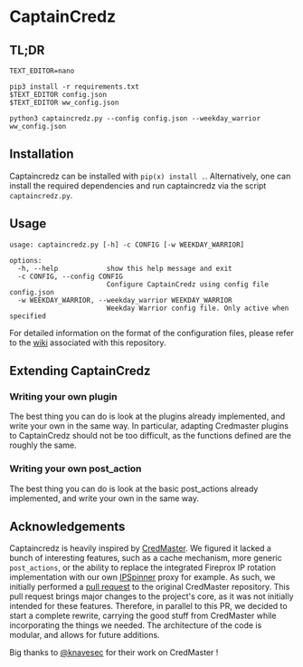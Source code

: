 # CaptainCredz

## TL;DR

```
TEXT_EDITOR=nano

pip3 install -r requirements.txt
$TEXT_EDITOR config.json
$TEXT_EDITOR ww_config.json

python3 captaincredz.py --config config.json --weekday_warrior ww_config.json
```

## Installation

Captaincredz can be installed with `pip(x) install .`. Alternatively, one can install the required dependencies and run captaincredz via the script `captaincredz.py`.

## Usage

```
usage: captaincredz.py [-h] -c CONFIG [-w WEEKDAY_WARRIOR]

options:
  -h, --help            show this help message and exit
  -c CONFIG, --config CONFIG
                        Configure CaptainCredz using config file config.json
  -w WEEKDAY_WARRIOR, --weekday_warrior WEEKDAY_WARRIOR
                        Weekday Warrior config file. Only active when specified
```

For detailed information on the format of the configuration files, please refer to the [wiki](https://github.com/synacktiv/captaincredz/wiki) associated with this repository.

## Extending CaptainCredz

### Writing your own plugin

The best thing you can do is look at the plugins already implemented, and write your own in the same way. In particular, adapting Credmaster plugins to CaptainCredz should not be too difficult, as the functions defined are the roughly the same.

### Writing your own post_action

The best thing you can do is look at the basic post_actions already implemented, and write your own in the same way.

## Acknowledgements

Captaincredz is heavily inspired by [CredMaster](https://github.com/knavesec/CredMaster). We figured it lacked a bunch of interesting features, such as a cache mechanism, more generic `post_actions`, or the ability to replace the integrated Fireprox IP rotation implementation with our own [IPSpinner](https://github.com/synacktiv/IPSpinner) proxy for example. As such, we initially performed a [pull request](https://github.com/knavesec/CredMaster/pull/80) to the original CredMaster repository. This pull request brings major changes to the project's core, as it was not initially intended for these features. Therefore, in parallel to this PR, we decided to start a complete rewrite, carrying the good stuff from CredMaster while incorporating the things we needed. The architecture of the code is modular, and allows for future additions.

Big thanks to [@knavesec](https://github.com/knavesec) for their work on CredMaster !

